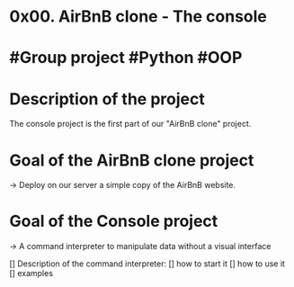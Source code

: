 # 0x00. AirBnB clone - The console
# #Group project #Python #OOP

# Description of the project
The console project is the first part of our "AirBnB clone" project.

# Goal of the AirBnB clone project
-> Deploy on our server a simple copy of the AirBnB website.

# Goal of the Console project
-> A command interpreter to manipulate data without a visual interface

[] Description of the command interpreter:
	[] how to start it
	[] how to use it
	[] examples

